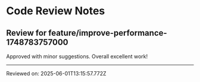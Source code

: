 # Code Review Notes

## Review for feature/improve-performance-1748783757000

Approved with minor suggestions. Overall excellent work!

---
Reviewed on: 2025-06-01T13:15:57.772Z